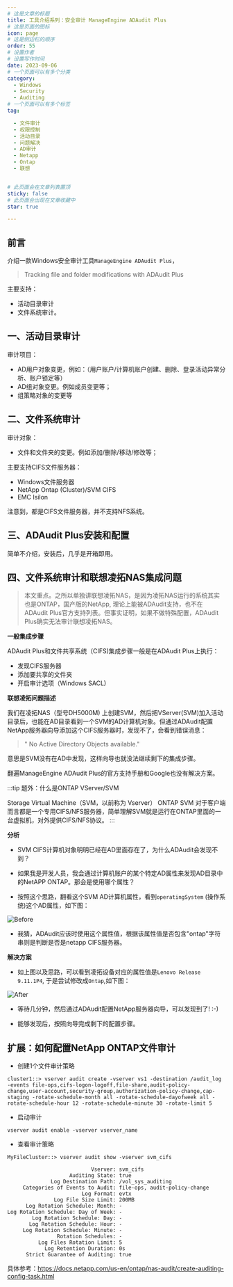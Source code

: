 ```yaml
---
# 这是文章的标题
title: 工具介绍系列：安全审计 ManageEngine ADAudit Plus
# 这是页面的图标
icon: page
# 这是侧边栏的顺序
order: 55
# 设置作者
# 设置写作时间
date: 2023-09-06
# 一个页面可以有多个分类
category:
  - Windows
  - Security
  - Auditing
# 一个页面可以有多个标签
tag:

  - 文件审计
  - 权限控制
  - 活动目录
  - 问题解决
  - AD审计
  - Netapp
  - Ontap
  - 联想


# 此页面会在文章列表置顶
sticky: false
# 此页面会出现在文章收藏中
star: true

---
```




## 前言

介绍一款Windows安全审计工具`ManageEngine ADAudit Plus`，

>Tracking file and folder modifications with ADAudit Plus


主要支持：

- 活动目录审计
- 文件系统审计。

## 一、活动目录审计

审计项目：

- AD用户对象变更，例如：（用户账户/计算机账户创建、删除、登录活动异常分析、账户锁定等）
- AD组对象变更。例如成员变更等；
- 组策略对象的变更等



## 二、文件系统审计

审计对象：

- 文件和文件夹的变更。例如添加/删除/移动/修改等；

主要支持CIFS文件服务器：
- Windows文件服务器
- NetApp Ontap (Cluster)/SVM CIFS
- EMC Isilon

注意到，都是CIFS文件服务器，并不支持NFS系统。

## 三、ADAudit Plus安装和配置

简单不介绍，安装后，几乎是开箱即用。

## 四、文件系统审计和联想凌拓NAS集成问题

>本文重点。之所以单独讲联想凌拓NAS，是因为凌拓NAS运行的系统其实也是ONTAP，国产版的NetApp, 理论上能被ADAudit支持，也不在ADAudit Plus官方支持列表。但事实证明，如果不做特殊配置，ADAudit Plus确实无法审计联想凌拓NAS。

**一般集成步骤**

ADAudit Plus和文件共享系统（CIFS)集成步骤一般是在ADAudit Plus上执行：

- 发现CIFS服务器
- 添加要共享的文件夹
- 开启审计选项（Windows SACL)

**联想凌拓问题描述**

我们在凌拓NAS（型号DH5000M) 上创建SVM，然后把VServer(SVM)加入活动目录后，也能在AD目录看到一个SVM的AD计算机对象。但通过ADAudit配置NetApp服务器向导添加这个CIFS服务器时，发现不了，会看到错误消息：

> " No Active Directory Objects available."

意思是SVM没有在AD中发现，这样向导也就没法继续剩下的集成步骤。

翻遍ManageEngine ADAudit Plus的官方支持手册和Google也没有解决方案。

:::tip 题外：什么是ONTAP VServer/SVM

Storage Virtual Machine（SVM，以前称为 Vserver） ONTAP SVM 对于客户端而言都是一个专用CIFS/NFS服务器，简单理解SVM就是运行在ONTAP里面的一台虚拟机，对外提供CIFS/NFS协议。
:::

**分析**

- SVM CIFS计算机对象明明已经在AD里面存在了，为什么ADAudit会发现不到？

- 如果我是开发人员，我会通过计算机账户的某个特定AD属性来发现AD目录中的NetAPP ONTAP。那会是使用哪个属性？

- 按照这个思路，翻看这个SVM AD计算机属性，看到`operatingSystem` (操作系统)这个AD属性，如下图：

![Before](../../PostImages/Post55_sec__adauditPlus_SVM_AD_Obj_Attri_Operatingsystem_before_change.jpg)

- 我猜，ADAudit应该时使用这个属性值，根据该属性值是否包含"ontap"字符串则是判断是否是netapp CIFS服务器。

**解决方案**

- 如上图以及思路，可以看到凌拓设备对应的属性值是`Lenovo Release 9.11.1P4`, 于是尝试修改成`Ontap`,如下图：

![After](../../PostImages/Post55_sec__adauditPlus_SVM_AD_Obj_Attri_Operatingsystem_after_change.jpg)

- 等待几分钟，然后通过ADAudit配置NetApp服务器向导，可以发现到了! :-)

- 能够发现后，按照向导完成剩下的配置步骤。



## 扩展：如何配置NetApp ONTAP文件审计

- 创建1个文件审计策略
```
cluster1::> vserver audit create -vserver vs1 -destination /audit_log -events file-ops,cifs-logon-logoff,file-share,audit-policy-change,user-account,security-group,authorization-policy-change,cap-staging -rotate-schedule-month all -rotate-schedule-dayofweek all -rotate-schedule-hour 12 -rotate-schedule-minute 30 -rotate-limit 5
```

- 启动审计
```
vserver audit enable -vserver vserver_name
```

- 查看审计策略

```
MyFileCluster::> vserver audit show -vserver svm_cifs

                           Vserver: svm_cifs
                    Auditing State: true
              Log Destination Path: /vol_sys_auditing
     Categories of Events to Audit: file-ops, audit-policy-change
                        Log Format: evtx
               Log File Size Limit: 200MB
      Log Rotation Schedule: Month: -
Log Rotation Schedule: Day of Week: -
        Log Rotation Schedule: Day: -
       Log Rotation Schedule: Hour: -
     Log Rotation Schedule: Minute: -
                Rotation Schedules: -
          Log Files Rotation Limit: 5
            Log Retention Duration: 0s
      Strict Guarantee of Auditing: true
```


具体参考：https://docs.netapp.com/us-en/ontap/nas-audit/create-auditing-config-task.html
